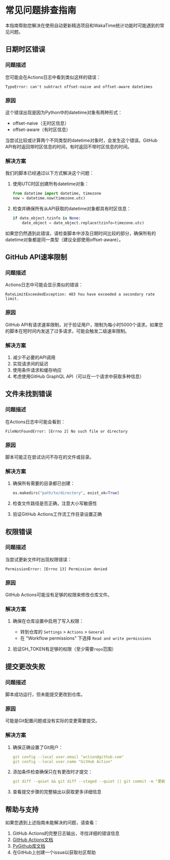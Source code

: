 # 常见问题排查指南

本指南帮助您解决在使用自动更新精选项目和WakaTime统计功能时可能遇到的常见问题。

## 日期时区错误

### 问题描述

您可能会在Actions日志中看到类似这样的错误：

```
TypeError: can't subtract offset-naive and offset-aware datetimes
```

### 原因

这个错误出现是因为Python中的datetime对象有两种形式：
- offset-naive（无时区信息）
- offset-aware（有时区信息）

当尝试比较或计算两个不同类型的datetime对象时，会发生这个错误。GitHub API有时返回带时区信息的时间，有时返回不带时区信息的时间。

### 解决方案

我们的脚本已经通过以下方式解决这个问题：

1. 使用UTC时区创建所有datetime对象：
   ```python
   from datetime import datetime, timezone
   now = datetime.now(timezone.utc)
   ```

2. 检查并确保所有从API获取的datetime对象都具有时区信息：
   ```python
   if date_object.tzinfo is None:
       date_object = date_object.replace(tzinfo=timezone.utc)
   ```

如果您仍然遇到此错误，请检查脚本中涉及日期时间比较的部分，确保所有的datetime对象都是同一类型（建议全部使用offset-aware）。

## GitHub API速率限制

### 问题描述

Actions日志中可能会显示类似的错误：
```
RateLimitExceededException: 403 You have exceeded a secondary rate limit.
```

### 原因

GitHub API有请求速率限制，对于验证用户，限制为每小时5000个请求。如果您的脚本在短时间内发送了过多请求，可能会触发二级速率限制。

### 解决方案

1. 减少不必要的API调用
2. 实现请求间的延迟
3. 使用条件请求和缓存响应
4. 考虑使用GitHub GraphQL API（可以在一个请求中获取多种信息）

## 文件未找到错误

### 问题描述

在Actions日志中可能会看到：
```
FileNotFoundError: [Errno 2] No such file or directory
```

### 原因

脚本可能正在尝试访问不存在的文件或目录。

### 解决方案

1. 确保所有需要的目录都已创建：
   ```python
   os.makedirs("path/to/directory", exist_ok=True)
   ```

2. 检查文件路径是否正确，注意大小写敏感性

3. 验证GitHub Actions工作流工作目录设置正确

## 权限错误

### 问题描述

当尝试更新文件时出现权限错误：
```
PermissionError: [Errno 13] Permission denied
```

### 原因

GitHub Actions可能没有足够的权限来修改仓库文件。

### 解决方案

1. 确保在仓库设置中启用了写入权限：
   - 转到仓库的 `Settings` > `Actions` > `General`
   - 在 "Workflow permissions" 下选择 `Read and write permissions`

2. 验证GH_TOKEN有足够的权限（至少需要`repo`范围）

## 提交更改失败

### 问题描述

脚本成功运行，但未能提交更改到仓库。

### 原因

可能是Git配置问题或没有实际的变更需要提交。

### 解决方案

1. 确保正确设置了Git用户：
   ```yaml
   git config --local user.email "action@github.com"
   git config --local user.name "GitHub Action"
   ```

2. 添加条件检查确保只在有更改时才提交：
   ```yaml
   git diff --quiet && git diff --staged --quiet || git commit -m "更新信息"
   ```

3. 查看提交步骤的完整输出以获取更多详细信息

## 帮助与支持

如果您遇到上述指南未能解决的问题，请查看：

1. GitHub Actions的完整日志输出，寻找详细的错误信息
2. [GitHub Actions文档](https://docs.github.com/cn/actions)
3. [PyGithub库文档](https://pygithub.readthedocs.io/)
4. 在GitHub上创建一个issue以获取社区帮助

